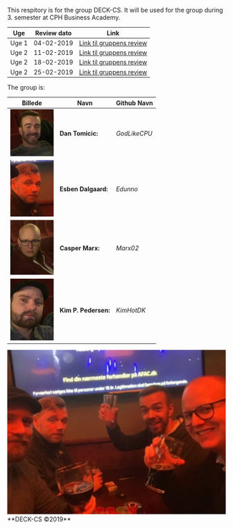 This respitory is for the group DECK-CS.
It will be used for the group during 3. semester at CPH Business Academy.

Uge | Review dato | Link
------------ | ------------- | -------------
Uge 1| 04-02-2019 | [Link til gruppens review](https://kimhotdk.github.io/DECK-CS/week1) 
Uge 2| 11-02-2019 |  [Link til gruppens review](https://kimhotdk.github.io/DECK-CS/week2) 
Uge 2| 18-02-2019 |  [Link til gruppens review](https://kimhotdk.github.io/DECK-CS/week3) 
Uge 2| 25-02-2019 |  [Link til gruppens review](https://kimhotdk.github.io/DECK-CS/week4) 

The group is: 
<br>

Billede | Navn | Github Navn
------------ | ------------- | -------------
<img src="Dan-resized.jpg" width="100"/> |  **Dan Tomicic:** | _GodLikeCPU_  
<img src="Esben2-resized.jpg" width="100"/> | **Esben Dalgaard:** | _Edunno_  
<img src="Casper-resized.jpg" width="100"/> | **Casper Marx:** | _Marx02_
<img src="Kim-resized.jpg" width="100"/> | **Kim P. Pedersen:** | _KimHotDK_ 

<img src="48390921_2236580056373541_3832447443329351680_n-resized.jpg" width="700"/>  
**DECK-CS ©2019**
